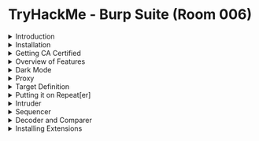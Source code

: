#  TryHackMe - Burp Suite (Room 006)

<details><summary>Introduction</summary>
<p>

## Introduction

Burp Suite is widely regarded as the de facto tool to use when performing web app testing

</p>
</details>

<details><summary>Installation</summary>
<p>

## Installation

Burp Suite is already installed in Kali Linux. If installing Burp from scratch, download from [here](https://portswigger.net/burp/communitydownload)

Burp Suite also requires [Java JRE](https://www.java.com/en/download/) to run successfully

</p>
</details>

<details><summary>Getting CA Certified</summary>
<p>

## Getting CA Certified

Before using Burp, installation of a CA certificate is necessary as Burp acts as a proxy between your browser and sending it through the internet - this allows it to read and send HTTPS data

Download it from `http:://localhost:8080` while Burp is running and import it into Firefox via the settings

![](/Burp%20Suite/images/ca_certificate.png)

</p>
</details>

<details><summary>Overview of Features</summary>
<p>

## Overview of Features

Quick overview of each section:

* __Proxy__ - allows us to funnel traffic through Burp for further analysis
* __Target__ - how we set the scope of the project. Also used to effectively create a site map of the app
* __Intruder__ - powerful tool for everything from field fuzzing to credential stuffing and more
* __Repeater__ - allows us to repeat requests with or without modification.  Often used as a precursor to fuzzing with Intruder
* __Sequencer__ - analyzes the "randomness" present in parts of the app which are intended to be unpredictable. Commonly used for testing session cookies
* __Decoder__ - tool that allows us to perform various transforms on pieces of data. These transforms vary from decoding/encoding to various bases or URL encoding
* __Comparer__ - tool used to compare different responses or other pieces of data like site maps or proxy histories. Similiar to `diff` tool in Linux
* __Extender__ - allows us to add components such as tool integration, additional scan definitions and more
* __Scanner__ - automated web vulnerability scanner that can highlight areas of the app for further investigation. Not in community edition of Burp

</p>
</details>

<details><summary>Dark Mode</summary>
<p>

## Dark Mode

To use Dark Mode in Burp Suite, navigate to `User options` --> `Display` -->  `Look and feel` and choose the __Darcula__ mode

![](/Burp%20Suite/images/darcula.png)

</p>
</details>

<details><summary>Proxy</summary>
<p>

## Proxy

Proxy servers by definition allow us to relay our traffic through an alternative route to the internet. Done for educational filtering to accessing content region locked

Using a proxy for web pentesting allows us to view and modify traffic inline at a granular level

![](/Burp%20Suite/images/proxy.png)

By default Burp will be set to 'intercept' traffic:

* Requests will by default require our authorization to be sent
* We can modify our requests in-line similiar to what you might see in a MitM attack and then send them on
* Can drop requests as well. Useful to see the request attempt after clicking a button or performing another action
* Can send requests to other tools like Repeater or Intruder for modification and manipulation to induce vulnerabilities

For more information about proxies, read [here](https://portswigger.net/burp/documentation/desktop/tools/proxy)

</p>
</details>

<details><summary>Target Definition</summary>
<p>

## Target Definition

![](/Burp%20Suite/images/target_definition.png)

The `Target` tab in Burp allows us to define the scope, view a site map and specify issue definitions

When starting a web app test, you will be provided a few things:

* The application URL
* A list of the different user roles within the app
* Various test accounts and associated credentials for those accounts
* A list of pieces/forms in the app which are out-of-scope for testing

From this information, we can start to build our scope within Burp. Typically done in a tiered approach wherein we work our way up from the lowest privileged account, browsing the site as a normal user would

Browsing normally to discover the full extent of the site is commonly referred to as the __happy path__

Following the creation of a site map, we can go through and start removing various items from the scope. These items typically fit one of these criteria:

* The item (page, form, etc) has been designated as out of scope
* Automated exploitation of the item would cause a huge mess
* Automated exploitation of the item would lead to damaging and potentially crashing the web app

</p>
</details>

<details><summary>Putting it on Repeat[er]</summary>
<p>

## Putting it on Repeat[er]

Repeater allows us to repeat requests. These requests can be re-issued as-is or with modifications. In contrast to Intruder, Repeater is typically used for the purposes of experimentation or more fine-tuned exploitation

![](/Burp%20Suite/images/repeater_header.png)

For more information on Repeater, click [here](https://portswigger.net/burp/documentation/desktop/tools/repeater)

</p>
</details>

<details><summary>Intruder</summary>
<p>

## Intruder

Intruder can be used from fuzzing to brute forcing. At its core, Intruder serves one purpose: automation

It is meant for repeat testing once a POC has been established

Some common uses are:

* Enunemerating identifiers such as usernames, cycling through predictable session/password recovery tokens, and attempting simple password guessing
* Harvesting useful data from user profiles or other pages of interest via grepping our responses
* Fuzzing for vulnerabilities such as SQL injection, XSS and file path traversal

![](/Burp%20Suite/images/intruder_header.png)

Intruder has [four](https://portswigger.net/burp/documentation/desktop/tools/intruder/positions) different attack types:

1. Sniper - the most popular attack type. Cycles through selected positions, putting the next available payload in each position in turn. Uses only one set of payloads
2. Battering ram - uses only one set of payloads. Puts every payload into every selected position
3. Pitchfork - allows us to use multiple payload sets and iterate through both payload sets simultaneously. If we selected two positions, we can provide a username and password payload list for example
4. Cluster Bomb - allows us to use multiple payload sets and iterate through all combinations of the payload lists we provide. If we selected two positions, we can provide a username and password payload list. Intruder then cycles through the combinations resulting in a total number of combinations equalling usernames * passwords

</p>
</details>

<details><summary>Sequencer</summary>
<p>

## Sequencer

![](/Burp%20Suite/images/sequencer.png)

Sequencer is a tool for analyzing the quality of randomness in an application's session tokens and other important data items that are otherwise intended to be unpredictable

Commonly analyzed items include:

* Session tokens
* Anti-CSRF (Cross-Site Request Forgery) Tokens
* Password reset tokens (sent with password resets that in theory uniquely tie user with their password reset requests)

For more information, check out Burp Suite [documentation](https://portswigger.net/burp/documentation/desktop/tools/sequencer)

</p>
</details>

<details><summary>Decoder and Comparer</summary>
<p>

## Decoder & Comparer

![](/Burp%20Suite/images/decoder.png)

Decoder is a tool that allows us to perform various transforms on pieces of data varying from decoding/encoding to various bases or URL encoding. We chain these transforms together and Decoder will automatically spawn an additional tier each time we select a decoder, encoder, or hash

Comparer is a tool used to compare different responses or other pieces of data such as site maps or proxy histories. Very similiar to the Linux tool `diff`

* When looking for username enumeration conditions, you can compare responses to failed logins using valid and invalid usernames, looking for subtle differences in responses
* When an Intruder attack has resulted in some very large responses with different lengths than the base response, you can compare these to quickly see where the differences lie
* When comparing the site maps or Proxy history entries generated by different types of users, you can compare pairs of similiar requests to see where the differences lie that give rise to different application behaviour. This may reveal possible access control issues in the application wherein lower privileged users can access pages they really shouldn't be able to
* When testing for blind SQL injection bugs using Boolean condition injection and other simiiar tests, you can compare two responses to see whether injecting different conditions has results in a relevant difference in responses

</p>
</details>

<details><summary>Installing Extensions</summary>
<p>

## Extender

![](/Burp%20Suite/images/extensions.png)

Extender allows us to add components such as tool integrations, additional scan definitions, and more. Some of the most popular extensions are:

* Logger++ - adds enhanced logging to all requests and responses from all Burp Suite tools
* Request Smuggler - allows you to attempt to smuggle requests to backend servers
* Autorize - useful for authentication testing in web app tests. These tests typically revolve around navigating to restricted pages or issuing restricted GET requests with the session cookies of low privileged users
* Burp Teams Server - allows for collaboration on a Burp project amongst team member. Project detials are shared in a chatroom-like format
* Retire.js - adds scanner checks for outdated JavaScript libraries that contain vulnerabilities
* J2EEScan - adds scanner test coverage for J2EE (Java platform for web developemnt) applications
* Request Timer - captures response times for requests made by all Burp tools: useful for discovering timing attack vectors

A pre-requisite for many extensions is Jython: the Java implementation of Python

![](/Burp%20Suite/images/jython.png)

For more information, check Burp Suite [documentation](https://portswigger.net/burp/documentation/desktop/tools/extender) on Extender or check out the [article](https://portswigger.net/testers/penetration-testing-tools) on some of the top extensions for Burp Suite

<details><summary>Burp Suite Pro Features</summary>
<p>

## Burp Suite Pro Features

![](/Burp%20Suite/images/pro.png)

The Burp Suite Scanner allows us to passively and actively scan and spider the website we are testing for vulnerabilities. In Burp 2.0's task-based model, we can launch these scans (Scanner and Spider) from the dashboard and let them run in the background while we continue to examine the web app

![](/Burp%20Suite/images/jython.png)

Commonly used in manual tests, Burp Collaborator Client allows us to gain insight into issues that may otherwise seem to produce no output

Often during testing, we may come across items which - either due to timing/slowness or a lack of any reaction - are likely vulnerable but do not produce any sure-fire indicators. With Burp Collaborator, we can produce out-of-band alerts via generating payloads that reach back to Burp Suite's servers for us

For more information, check out the documentation for [Scanner](https://portswigger.net/burp/documentation/scanner) and [Collaborate Client](https://portswigger.net/burp/documentation/desktop/tools/collaborator-client)

</p>
</details>
